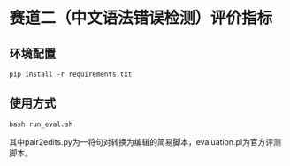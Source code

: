 # 赛道二（中文语法错误检测）评价指标

## 环境配置

```shell
pip install -r requirements.txt
```

## 使用方式

```shell
bash run_eval.sh
```

其中pair2edits.py为一将句对转换为编辑的简易脚本，evaluation.pl为官方评测脚本。
